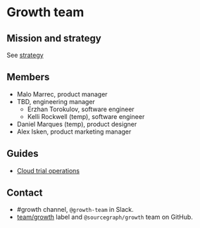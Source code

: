 # Growth team

## Mission and strategy

See [strategy](../../../../strategy-goals/strategy/growth-team/index.md)

## Members

- Malo Marrec, product manager
- TBD, engineering manager
  - Erzhan Torokulov, software engineer
  - Kelli Rockwell (temp), software engineer
- Daniel Marques (temp), product designer
- Alex Isken, product marketing manager

## Guides

- [Cloud trial operations](./cloud-trial-operations.md)

## Contact

- #growth channel, `@growth-team` in Slack.
- [team/growth](https://github.com/sourcegraph/sourcegraph/labels/team%2Fgrowth) label and `@sourcegraph/growth` team on GitHub.

